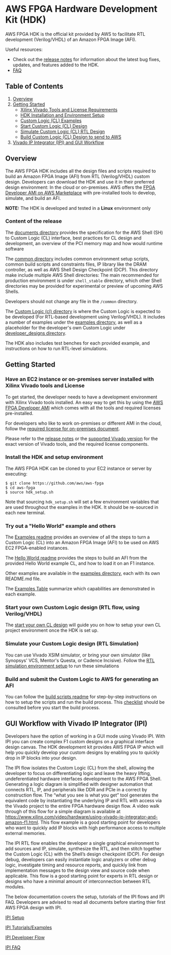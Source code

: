 
# AWS FPGA Hardware Development Kit (HDK)

AWS FPGA HDK is the official kit provided by AWS to facilitate RTL development (Verilog/VHDL) of an Amazon FPGA Image (AFI).

Useful resources:
* Check out the [release notes](../RELEASE_NOTES.md) for information about the latest bug fixes, updates, and features added to the HDK.
* [FAQ](../FAQs.md)

## Table of Contents
1. [Overview](#overview)
2. [Getting Started](#gettingstarted)
    - [Xilinx Vivado Tools and License Requirements](#vivado)
    - [HDK Installation and Environment Setup](#setup)
    - [Custom Logic (CL) Examples](#examples)
    - [Start Custom Logic (CL) Design](#startcl)
    - [Simulate Custom Logic (CL) RTL Design](#simcl)
    - [Build Custom Logic (CL) Design to send to AWS](#buildcl)
3. [Vivado IP Integrator (IPI) and GUI Workflow](#ipi)

<a name="overview"></a>
## Overview

The AWS FPGA HDK includes all the design files and scripts required to build an Amazon FPGA Image (AFI) from RTL (Verilog/VHDL) custom design. Developers can download the HDK and use it in their preferred design environment: In the cloud or on-premises. AWS offers the [FPGA Developer AMI on AWS Marketplace](https://aws.amazon.com/marketplace/pp/B06VVYBLZZ) with pre-installed tools to develop, simulate, and build an AFI.

**NOTE:** The HDK is developed and tested in a **Linux** environment only

### Content of the release

The [documents directory](./docs) provides the specification for the AWS Shell (SH) to Custom Logic (CL) interface, best practices for CL design and development, an overview of the PCI memory map and how would runtime software

The [common directory](./common) includes common environment setup scripts, common build scripts and constraints files, IP library like the DRAM controller, as well as AWS Shell Design Checkpoint (DCP). This directory make include multiple AWS Shell directories: The main recommended for production environment is under `shell_stable` directory, which other Shell directories may be provided for experimental or preview of upcoming AWS Shells.

Developers should not change any file in the `/common` directory.

The [Custom Logic (cl) directory](./cl) is where the Custom Logic is expected to be developed (For RTL-based development using Verilog/VHDL). It includes a number of examples under the [examples directory](./cl/examples), as well as a placeholder for the developer's own Custom Logic under [developer_designs directory](./cl/developer_designs).

The HDK also includes test benches for each provided example, and instructions on how to run RTL-level simulations.

<a name="gettingstarted"></a>
## Getting Started

### Have an EC2 instance or on-premises server installed with Xilinx Vivado tools and License <a name="vivado"></a>

To get started, the developer needs to have a development environment with Xilinx Vivado tools installed. An easy way to get this by using the [AWS FPGA Developer AMI](https://aws.amazon.com/marketplace/pp/B06VVYBLZZ) which comes with all the tools and required licenses pre-installed.

For developers who like to work on-premises or different AMI in the cloud, follow the [required license for on-premises document](./docs/on_premise_licensing_help.md).

Please refer to the [release notes](../RELEASE_NOTES.md) or the [supported Vivado version](../supported_vivado_versions.txt) for the exact version of Vivado tools, and the required license components.

 <a name="setup"></a>
### Install the HDK and setup environment

The AWS FPGA HDK can be cloned to your EC2 instance or server by executing:

    $ git clone https://github.com/aws/aws-fpga
    $ cd aws-fpga
    $ source hdk_setup.sh

Note that sourcing `hdk_setup.sh` will set a few environment variables that are used throughout the examples in the HDK.  It should be re-sourced in each new terminal.

### Try out a "Hello World" example and others <a name="examples"></a>

The [Examples readme](./cl/examples/README.md) provides an overview of all the steps to turn a Custom Logic (CL) into an Amazon FPGA Image (AFI) to be used on AWS EC2 FPGA-enabled instances.

The [Hello World readme](./cl/examples/cl_hello_world/README.md) provides the steps to build an AFI from the provided Hello World example CL, and how to load it on an F1 instance.

Other examples are available in the [examples directory](./cl/examples), each with its own README.md file.

The [Examples Table](./cl/examples/cl_examples_list.md) summarize which capabilities are demonstrated in each example.

<a name="startcl"></a>
### Start your own Custom Logic design (RTL flow, using Verilog/VHDL)

The [start your own CL design](./cl/developer_designs/Starting_Your_Own_CL.md) will guide you on how to setup your own CL project environment once the HDK is set up.

<a name="simcl"></a>
### Simulate your Custom Logic design (RTL Simulation)

You can use Vivado XSIM simulator, or bring your own simulator (like Synopsys' VCS, Mentor's Questa, or Cadence Incisive).
Follow the [RTL simulation environment setup](./docs/RTL_Simulating_CL_Designs.md#introduction) to run these simulations

### Build and submit the Custom Logic to AWS for generating an AFI <a name="buildcl"></a>

You can follow the [build scripts readme](./common/shell_v071417d3/new_cl_template/build/README.md) for step-by-step instructions on how to setup the scripts and run the build process.
This [checklist](./cl/CHECKLIST_BEFORE_BUILDING_CL.md) should be consulted before you start the build process.

<a name="ipi"></a>
## GUI Workflow with Vivado IP Integrator (IPI)

Developers have the option of working in a GUI mode using Vivado IPI. With IPI you can create complex F1 custom designs on a graphical interface design canvas. The HDK development kit provides AWS FPGA IP which will help you quickly develop your custom designs by enabling you to quickly drop in IP blocks into your design.

The IPI flow isolates the Custom Logic (CL) from the shell, allowing the developer to focus on differentiating logic and leave the heavy lifting, undeferentiated hardware interfaces development to the AWS FPGA Shell. Generating a logic diagram is simplified with designer automation that connects RTL, IP, and peripherals like DDR and PCIe in a correct by construction flow. The “what you see is what you get” tool generates the equivalent code by instantiating the underlying IP and RTL with access via the Vivado project to the entire FPGA hardware design flow. A video walk through of this flow for a simple diagram is available at https://www.xilinx.com/video/hardware/using-vivado-ip-integrator-and-amazon-f1.html. This flow example is a good starting point for developers who want to quickly add IP blocks with high performance access to multiple external memories.

The IPI RTL flow enables the developer a single graphical environment to add sources and IP, simulate, synthesize the RTL, and then stitch together the Custom Logic (CL) with the Shell’s design checkpoint (DCP). For design debug, developers can easily instantiate logic analyzers or other debug logic, investigate timing and resource reports, and quickly link from implementation messages to the design view and source code when applicable. This flow is a good starting point for experts in RTL design or designs who have a minimal amount of interconnection between RTL modules.

The below documentation covers the setup, tutorials of the IPI flows and IPI FAQ. Developers are advised to read all documents before starting thier first AWS FPGA design with IPI.

[IPI Setup](./docs/IPI_GUI_Vivado_Setup.md)

[IPI Tutorials/Examples](./docs/IPI_GUI_Examples.md)

[IPI Developer Flow](./docs/IPI_GUI_Flows.md)

[IPI FAQ](./docs/IPI_GUI_Vivado_FAQ.md)
